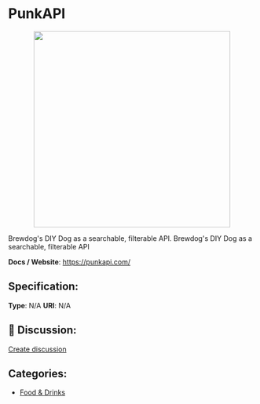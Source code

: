 # PunkAPI
<p align="center">
    <img width="400" src="https://raw.githubusercontent.com/apis-list/apis-list/main/apis/punkapi/logo_256x256.png" />
</p>

Brewdog's DIY Dog as a searchable, filterable API. Brewdog's DIY Dog as a searchable, filterable API

**Docs / Website**: https://punkapi.com/

## Specification:
**Type**:  N/A 
**URI**:  N/A 

## 💬 Discussion:
[Create discussion](https://github.com/apis-list/apis-list/discussions/new)

## Categories:
- [Food & Drinks](https://github.com/apis-list/apis-list#food-and-drinks)



